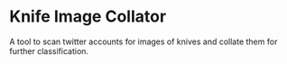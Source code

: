 # Knife Image Collator

A tool to scan twitter accounts for images of knives and collate them for further classification.

